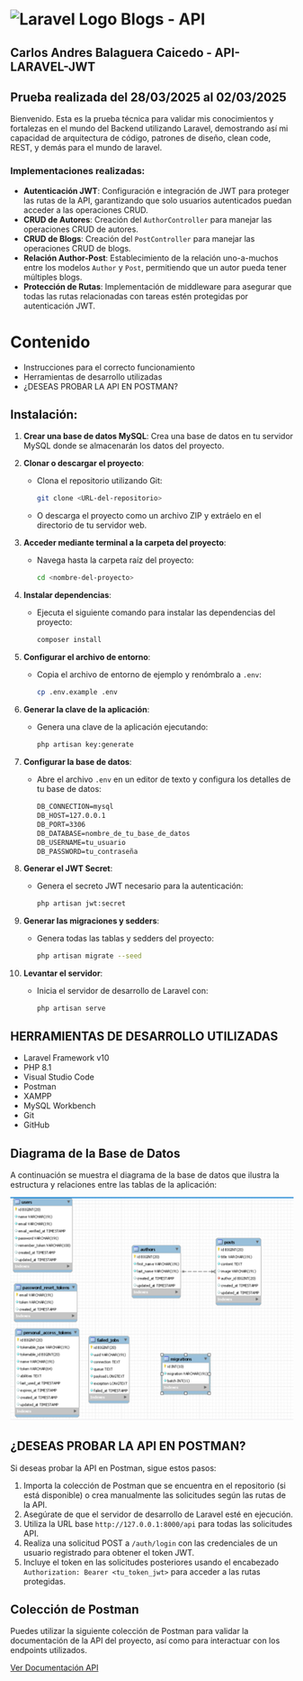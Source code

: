 
# <img src="https://w7.pngwing.com/pngs/399/620/png-transparent-laravel-hd-logo.png" alt="Laravel Logo" width="50" height="50"/> Blogs - API

## Carlos Andres Balaguera Caicedo - API- LARAVEL-JWT

## Prueba realizada del 28/03/2025 al 02/03/2025

Bienvenido. Esta es la prueba técnica para validar mis conocimientos y fortalezas en el mundo del Backend utilizando Laravel, demostrando así mi capacidad de arquitectura de código, patrones de diseño, clean code, REST, y demás para el mundo de laravel.

### Implementaciones realizadas:

- **Autenticación JWT**: Configuración e integración de JWT para proteger las rutas de la API, garantizando que solo usuarios autenticados puedan acceder a las operaciones CRUD.
- **CRUD de Autores**: Creación del `AuthorController` para manejar las operaciones CRUD de autores.
- **CRUD de Blogs**: Creación del `PostController` para manejar las operaciones CRUD de blogs.
- **Relación Author-Post**: Establecimiento de la relación uno-a-muchos entre los modelos `Author` y `Post`, permitiendo que un autor pueda tener múltiples blogs.
- **Protección de Rutas**: Implementación de middleware para asegurar que todas las rutas relacionadas con tareas estén protegidas por autenticación JWT.



# Contenido
* Instrucciones para el correcto funcionamiento
* Herramientas de desarrollo utilizadas
* ¿DESEAS PROBAR LA API EN POSTMAN?

## Instalación:
1. **Crear una base de datos MySQL**: Crea una base de datos en tu servidor MySQL donde se almacenarán los datos del proyecto.

2. **Clonar o descargar el proyecto**:
    - Clona el repositorio utilizando Git:
      ```bash
      git clone <URL-del-repositorio>
      ```
    - O descarga el proyecto como un archivo ZIP y extráelo en el directorio de tu servidor web.

3. **Acceder mediante terminal a la carpeta del proyecto**:
    - Navega hasta la carpeta raíz del proyecto:
      ```bash
      cd <nombre-del-proyecto>
      ```

4. **Instalar dependencias**:
    - Ejecuta el siguiente comando para instalar las dependencias del proyecto:
      ```bash
      composer install
      ```

5. **Configurar el archivo de entorno**:
    - Copia el archivo de entorno de ejemplo y renómbralo a `.env`:
      ```bash
      cp .env.example .env
      ```

6. **Generar la clave de la aplicación**:
    - Genera una clave de la aplicación ejecutando:
      ```bash
      php artisan key:generate
      ```

7. **Configurar la base de datos**:
    - Abre el archivo `.env` en un editor de texto y configura los detalles de tu base de datos:
      ```plaintext
      DB_CONNECTION=mysql
      DB_HOST=127.0.0.1
      DB_PORT=3306
      DB_DATABASE=nombre_de_tu_base_de_datos
      DB_USERNAME=tu_usuario
      DB_PASSWORD=tu_contraseña
      ```

8. **Generar el JWT Secret**:
    - Genera el secreto JWT necesario para la autenticación:
      ```bash
      php artisan jwt:secret
      ```
9. **Generar las migraciones y sedders**:
    - Genera todas las tablas y sedders del proyecto:
      ```bash
      php artisan migrate --seed

      ```
      
10. **Levantar el servidor**:
    - Inicia el servidor de desarrollo de Laravel con:
      ```bash
      php artisan serve
      ```

## HERRAMIENTAS DE DESARROLLO UTILIZADAS
* Laravel Framework v10
* PHP 8.1
* Visual Studio Code
* Postman
* XAMPP
* MySQL Workbench
* Git
* GitHub

## Diagrama de la Base de Datos

A continuación se muestra el diagrama de la base de datos que ilustra la estructura y relaciones entre las tablas de la aplicación:

![Diagrama de la Base de Datos](https://github.com/ccaicedo22/Crud_Api_Blog_Test/blob/main/public/diagrama.png)


## ¿DESEAS PROBAR LA API EN POSTMAN?
Si deseas probar la API en Postman, sigue estos pasos:
1. Importa la colección de Postman que se encuentra en el repositorio (si está disponible) o crea manualmente las solicitudes según las rutas de la API.
2. Asegúrate de que el servidor de desarrollo de Laravel esté en ejecución.
3. Utiliza la URL base `http://127.0.0.1:8000/api` para todas las solicitudes API.
4. Realiza una solicitud POST a `/auth/login` con las credenciales de un usuario registrado para obtener el token JWT.
5. Incluye el token en las solicitudes posteriores usando el encabezado `Authorization: Bearer <tu_token_jwt>` para acceder a las rutas protegidas.

## Colección de Postman

Puedes utilizar la siguiente colección de Postman para validar la documentación de la API del proyecto, así como para interactuar con los endpoints utilizados.

<a href="https://documenter.getpostman.com/view/28758682/2sAYdin8yr" target="_blank">Ver Documentación API</a>
